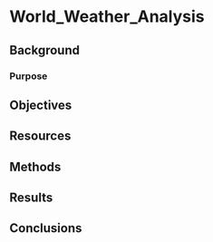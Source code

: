 # World_Weather_Analysis


## Background 




### Purpose




## Objectives




## Resources




## Methods 




## Results




## Conclusions










































